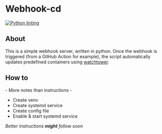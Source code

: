 # Webhook-cd
[![Python linting](https://github.com/jon4hz/webhook-cd/actions/workflows/python-app.yml/badge.svg)](https://github.com/jon4hz/webhook-cd/actions/workflows/python-app.yml)
## About
This is a simple webhook server, written in python. Once the webhook is triggered (from a GitHub Action for example), the script automatically updates predefined containers using [watchtower](https://containrrr.dev/watchtower).

## How to
\- More notes than instructions \-
* Create venv
* Create systemd service
* Create config file
* Enable & start systemd service

*Better instructions **might** follow soon*